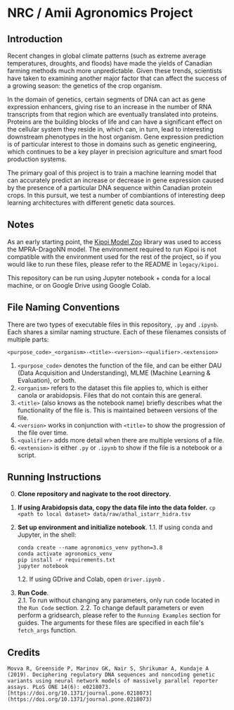 # NRC / Amii Agronomics Project

## Introduction
Recent changes in global climate patterns (such as extreme average temperatures, droughts, and floods) have made the yields of Canadian farming methods much more unpredictable. Given these trends, scientists have taken to examining another major factor that can affect the success of a growing season: the genetics of the crop organism.

In the domain of genetics, certain segments of DNA can act as gene expression enhancers, giving rise to an increase in the number of RNA transcripts from that region which are eventually translated into proteins. Proteins are the building blocks of life and can have a significant effect on the cellular system they reside in, which can, in turn, lead to interesting downstream phenotypes in the host organism. Gene expression prediction is of particular interest to those in domains such as genetic engineering, which continues to be a key player in precision agriculture and smart food production systems.

The primary goal of this project is to train a machine learning model that can accurately predict an increase or decrease in gene expression caused by the presence of a particular DNA sequence within Canadian protein crops. In this pursuit, we test a number of combiantions of interesting deep learning architectures with different genetic data sources.

## Notes
As an early starting point, the [Kipoi Model Zoo](http://kipoi.org/) library was used to access the MPRA-DragoNN model. The environment required to run Kipoi is not compatible with the environment used for the rest of the project, so if you would like to run these files, please refer to the README in `legacy/kipoi`.

This repository can be run using Jupyter notebook + conda for a local machine, or on Google Drive using Google Colab.

## File Naming Conventions
There are two types of executable files in this repository, `.py` and `.ipynb`. Each shares a similar naming structure. Each of these filenames consists of multiple parts:

`<purpose_code>_<organism>-<title>-<version>-<qualifier>.<extension>`

1. `<purpose_code>` denotes the function of the file, and can be either DAU (Data Acquisition and Understanding), MLME (Machine Learning & Evaluation), or both.
2. `<organism>` refers to the dataset this file applies to, which is either canola or arabidopsis. Files that do not contain this are general.
3. `<title>` (also knows as the notebook name) briefly describes what the functionality of the file is. This is maintained between versions of the file.
4. `<version>` works in conjunction with `<title>` to show the progression of the file over time.
6. `<qualifier>` adds more detail when there are multiple versions of a file.
7. `<extension>` is either `.py` or `.ipynb` to show if the file is a notebook or a script.

## Running Instructions
0. **Clone repository and nagivate to the root directory.** 
1. **If using Arabidopsis data, copy the data file into the data folder.**
		```
	cp <path to local dataset> data/raw/athal_istarr_hidra.tsv
		```
2. **Set up environment and initialize notebook**.
	1.1. If using conda and Jupyter, in the shell:
	```
	conda create --name agronomics_venv python=3.8
	conda activate agronomics_venv
	pip install -r requirements.txt
	jupyter notebook
	```
	1.2. If using GDrive and Colab, open `driver.ipynb` .


3.  **Run Code**.  
	2.1.  To run without changing any parameters, only run code located in the `Run Code` section. 
	2.2.  To change default parameters or even perform a gridsearch, please refer to the `Running Examples` section for guides. The arguments for these files are specified in each file's `fetch_args` function.

## Credits
`Movva R, Greenside P, Marinov GK, Nair S, Shrikumar A, Kundaje A (2019). Deciphering regulatory DNA sequences and noncoding genetic variants using neural network models of massively parallel reporter assays. PLoS ONE 14(6): e0218073.  [https://doi.org/10.1371/journal.pone.0218073](https://doi.org/10.1371/journal.pone.0218073)`

<!--stackedit_data:
eyJoaXN0b3J5IjpbLTEzMzUwMjg5NjEsMTQzNDc2OTA4NCwtMT
E2NzQ1NjU2NCwyMTM4NTI2Mzg5LC04NzIyOTczNjksLTExNDY3
NDIyNTcsLTEwMTA5NzUwNzQsLTc4ODkwODI4OCwtNTQyNTEzOT
MwLDEyNDQwNDk0NTQsMTc0MTMxNTE3MCwxODAwMzA3NDAwLDcz
MDk5ODExNl19
-->